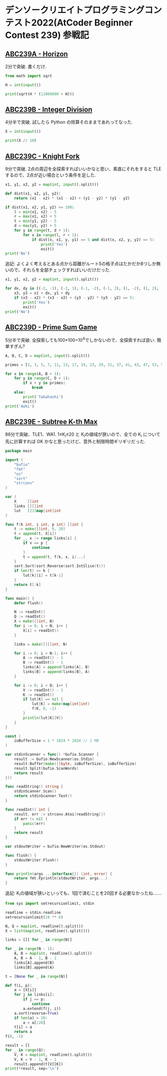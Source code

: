 # デンソークリエイトプログラミングコンテスト2022(AtCoder Beginner Contest 239) 参戦記

## [ABC239A - Horizon](https://atcoder.jp/contests/abc239/tasks/abc239_a)

2分で突破. 書くだけ.

```python
from math import sqrt

H = int(input())

print(sqrt(H * (12800000 + H)))
```

## [ABC239B - Integer Division](https://atcoder.jp/contests/abc239/tasks/abc239_b)

4分半で突破. 試したら Python の除算そのままであれってなった.

```python
X = int(input())

print(X // 10)
```

## [ABC239C - Knight Fork](https://atcoder.jp/contests/abc239/tasks/abc239_c)

9分で突破. 2点の周辺を全探索すればいいかなと思い、素直にそれをすると TLE するので、2点が近い場合という条件を足した.

```python
x1, y1, x2, y2 = map(int, input().split())

def dist(x1, x2, y1, y2):
    return (x1 - x2) * (x1 - x2) + (y1 - y2) * (y1 - y2)

if dist(x1, x2, y1, y2) <= 100:
    l = min(x1, x2) - 5
    r = max(x1, x2) + 5
    t = min(y1, y2) - 5
    d = max(y1, y2) + 5
    for y in range(t, d + 1):
        for x in range(l, r + 1):
            if dist(x, x1, y, y1) == 5 and dist(x, x2, y, y2) == 5:
                print('Yes')
                exit()
print('No')
```

追記: よくよく考えるとある点から距離がルート5の格子点はたかだか8つしか無いので、それらを全部チェックすればいいだけだった.

```python
x1, y1, x2, y2 = map(int, input().split())

for dx, dy in [(-2, -1), (-2, 1), (-1, -2), (-1, 2), (1, -2), (1, 2), (2, -1), (2, 1)]:
    x3, y3 = x1 + dx, y1 + dy
    if (x3 - x2) * (x3 - x2) + (y3 - y2) * (y3 - y2) == 5:
        print('Yes')
        exit()
print('No')
```

## [ABC239D - Prime Sum Game](https://atcoder.jp/contests/abc239/tasks/abc239_d)

5分半で突破. 全探索しても100×100=10<sup>4</sup>でしかないので、全探索すれば良い. 簡単すぎん?

```python
A, B, C, D = map(int, input().split())

primes = [2, 3, 5, 7, 11, 13, 17, 19, 23, 29, 31, 37, 41, 43, 47, 53, 59, 61, 67, 71, 73, 79, 83, 89, 97, 101, 103, 107, 109, 113, 127, 131, 137, 139, 149, 151, 157, 163, 167, 173, 179, 181, 191, 193, 197, 199]

for x in range(A, B + 1):
    for y in range(C, D + 1):
        if x + y in primes:
            break
    else:
        print('Takahashi')
        exit()
print('Aoki')
```

## [ABC239E - Subtree K-th Max](https://atcoder.jp/contests/abc239/tasks/abc239_e)

86分で突破、TLE1、WA1. 1≤K<sub>i</sub>​≤20 と K<sub>i</sub>​ の値域が狭いので、全ての K<sub>i</sub> について先に計算すれば OK かなと思ったけど、意外と制限時間ギリギリだった.

```go
package main

import (
	"bufio"
	"fmt"
	"os"
	"sort"
	"strconv"
)

var (
	X     []int
	links [][]int
	lut   [21]map[int]int
)

func f(k int, i int, p int) []int {
	t := make([]int, 0, 20)
	t = append(t, X[i])
	for _, x := range links[i] {
		if x == p {
			continue
		}
		t = append(t, f(k, x, i)...)
	}
	sort.Sort(sort.Reverse(sort.IntSlice(t)))
	if len(t) >= k {
		lut[k][i] = t[k-1]
	}
	return t[:k]
}

func main() {
	defer flush()

	N := readInt()
	Q := readInt()
	X = make([]int, N)
	for i := 0; i < N; i++ {
		X[i] = readInt()
	}

	links = make([][]int, N)

	for i := 0; i < N-1; i++ {
		A := readInt() - 1
		B := readInt() - 1
		links[A] = append(links[A], B)
		links[B] = append(links[B], A)
	}

	for i := 0; i < Q; i++ {
		V := readInt() - 1
		K := readInt()
		if lut[K] == nil {
			lut[K] = make(map[int]int)
			f(K, 0, -1)
		}
		println(lut[K][V])
	}
}

const (
	ioBufferSize = 1 * 1024 * 1024 // 1 MB
)

var stdinScanner = func() *bufio.Scanner {
	result := bufio.NewScanner(os.Stdin)
	result.Buffer(make([]byte, ioBufferSize), ioBufferSize)
	result.Split(bufio.ScanWords)
	return result
}()

func readString() string {
	stdinScanner.Scan()
	return stdinScanner.Text()
}

func readInt() int {
	result, err := strconv.Atoi(readString())
	if err != nil {
		panic(err)
	}
	return result
}

var stdoutWriter = bufio.NewWriter(os.Stdout)

func flush() {
	stdoutWriter.Flush()
}

func println(args ...interface{}) (int, error) {
	return fmt.Fprintln(stdoutWriter, args...)
}
```

追記: K<sub>i</sub>​ の値域が狭いといっても、1回で済むことを20回する必要なかったね…….

```python
from sys import setrecursionlimit, stdin

readline = stdin.readline
setrecursionlimit(10 ** 6)

N, Q = map(int, readline().split())
X = list(map(int, readline().split()))

links = [[] for _ in range(N)]

for _ in range(N - 1):
    A, B = map(int, readline().split())
    A, B = A - 1, B - 1
    links[A].append(B)
    links[B].append(A)

t = [None for _ in range(N)]

def f(i, p):
    a = [X[i]]
    for j in links[i]:
        if j == p:
            continue
        a.extend(f(j, i))
    a.sort(reverse=True)
    if len(a) > 20:
        a = a[:20]
    t[i] = a
    return a
f(0, -1)

result = []
for _ in range(Q):
    V, K = map(int, readline().split())
    V, K = V - 1, K - 1
    result.append(t[V][K])
print(*result, sep='\n')
```
